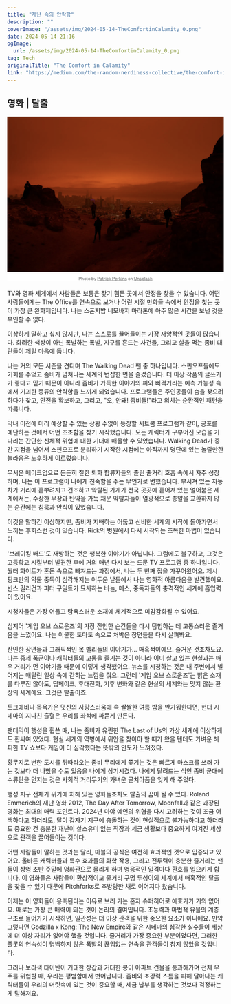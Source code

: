 ```yaml
---
title: "재난 속의 안락함"
description: ""
coverImage: "/assets/img/2024-05-14-TheComfortinCalamity_0.png"
date: 2024-05-14 21:16
ogImage: 
  url: /assets/img/2024-05-14-TheComfortinCalamity_0.png
tag: Tech
originalTitle: "The Comfort in Calamity"
link: "https://medium.com/the-random-nerdiness-collective/the-comfort-in-calamity-f639b8a532e7"
---
```



## 영화 | 탈출

<img src="/assets/img/2024-05-14-TheComfortinCalamity_0.png" />

TV와 영화 세계에서 사람들은 보통은 찾기 힘든 곳에서 안정을 찾을 수 있습니다. 어떤 사람들에게는 The Office를 연속으로 보거나 어린 시절 만화들 속에서 안정을 찾는 곳이 가장 큰 완화제입니다. 나는 스폰지밥 네모바지 마라톤에 아주 많은 시간을 보낸 것을 부인할 수 없다.

이상하게 말하고 싶지 않지만, 나는 스스로를 끌어들이는 가장 재앙적인 곳들이 많습니다. 화려한 색상이 아닌 폭발하는 폭발, 지구를 흔드는 사건들, 그리고 살을 먹는 좀비 대란들이 제일 마음에 듭니다.



나는 거의 모든 시즌을 견디며 The Walking Dead 팬 중 하나입니다. 스핀오프들에도 기회를 주었고 좀비가 넘쳐나는 세계의 번잡한 면을 즐겼습니다. 더 이상 작품의 글쓰기가 좋다고 믿기 때문이 아니라 좀비가 가득한 이야기의 피와 삐걱거리는 예측 가능성 속에서 기괴한 종류의 안락함을 느끼게 되었습니다. 프로그램들은 주인공들이 숨을 찾으려 하다가 찾고, 안전을 확보하고, 그리고, "오, 안돼! 좀비들!"라고 외치는 순환적인 패턴을 따릅니다.

막내 이전에 미리 예상할 수 있는 상황 수없이 등장할 시트콤 프로그램과 같이, 공포를 예단하는 것에서 어떤 초조함을 찾기 시작했습니다. 모든 캐릭터가 구부어진 모습을 기다리는 간단한 신체적 위협에 대한 기대에 매몰할 수 있었습니다. Walking Dead가 중간 지점을 넘어서 스핀오프로 분리하기 시작한 시점에는 아직까지 명단에 있는 놀랄만한 놀라움은 노후하게 이르렀습니다.

무서운 메이크업으로 든든히 칠한 퇴화 합류자들의 졸린 줄거리 호흡 속에서 자주 성장하며, 나는 이 프로그램이 나에게 친숙함을 주는 무언가로 변했습니다. 부서져 있는 자동차가 거리에 흩뿌려지고 건조하고 약탈된 가게가 전국 곳곳에 흩어져 있는 얼어붙은 세계에서는, 수상한 무장과 탄약을 가득 채운 약탈자들이 열광적으로 총알을 교환하지 않는 순간에는 침묵과 안식이 있었습니다.

이것을 말하긴 이상하지만, 좀비가 지배하는 어둡고 신비한 세계의 시작에 돌아가면서 느끼는 후회스런 것이 있습니다. Rick의 병원에서 다시 시작되는 초목한 마법이 있습니다.



'브레이킹 배드'도 재방하는 것은 행복한 이야기가 아닙니다. 그럼에도 불구하고, 그것은 고등학교 시절부터 발견한 후에 거의 매년 다시 보는 드문 TV 프로그램 중 하나입니다. 월터 화이트가 혼돈 속으로 빠져드는 과정에서, 나는 두 번째 집을 가꾸어왔어요. 제시 핑크만의 약물 중독이 심각해지는 어두운 날들에서 나는 영화적 아름다움을 발견했어요. 빈스 길리건과 피터 구일트가 묘사하는 바늘, 메스, 중독자들의 충격적인 세계에 흡입력이 있어요.

시청자들은 가장 어둡고 탐욕스러운 소재에 체계적으로 미감감화될 수 있어요.

심지어 '게임 오브 스로운즈'의 가장 잔인한 순간들을 다시 탐험하는 데 고통스러운 즐거움을 느꼈어요. 나는 이물한 토마토 속으로 처박은 장면들을 다시 살펴봐요.

잔인한 장면들과 그래픽적인 목 벨리들의 이야기가... 매혹적이에요. 즐거운 것조차도요. 나는 중세 폭군이나 캐릭터들의 고통을 즐기는 것이 아니라 이미 살고 있는 현실과는 매우 거리가 먼 이야기들 때문에 이렇게 생각했어요. 뉴스를 시청하는 것은 내 주변에서 벌어지는 매달린 일상 속에 갇히는 느낌을 줘요. 그런데 '게임 오브 스로운즈'는 밝은 소재를 다루진 않아도, 딥페이크, 휴대전화, 기후 변화와 같은 현실의 세계와는 맞지 않는 환상의 세계에요. 그것은 탈출이죠.



토크에비나 목욕가운 덧신의 사랑스러움에 속 쌀쌀한 여름 밤을 반가워한다면, 현대 시네마의 지나친 출혈은 우리를 좌석에 파묻게 만든다.

팬데믹이 행성을 휩쓴 때, 나는 좀비가 유린한 The Last of Us의 가상 세계에 이상하게도 휩싸여 있었다. 현실 세계의 역병에서 위안을 찾아야 할 때가 왔을 텐데도 가벼운 해피한 TV 쇼보다 게임이 더 심각했다는 뜻밖의 안도가 느껴졌다.

황무지로 변한 도시를 뒤따라오는 좀비 무리에게 쫓기는 것은 빠르게 마스크를 쓰러 가는 것보다 더 나빴을 수도 있음을 나에게 상기시켰다. 나에게 달려드는 식인 좀비 군대에 수류탄을 던지는 것은 사회적 거리두기의 가벼운 골치아픔을 잊게 해 주었다.

행성 지구 전체가 위기에 처해 있는 영화들조차도 탈출의 꿈이 될 수 있다. Roland Emmerich의 재난 영화 2012, The Day After Tomorrow, Moonfall과 같은 과장된 영화는 최대의 매력 포인트다. 2024년 마야 예언의 위협을 다시 고려하는 것이 조금 어색하다고 하더라도, 달이 갑자기 지구에 충돌하는 것이 현실적으로 불가능하다고 하더라도 중요한 건 충분한 재난이 살소유미 없는 직장과 세금 생활보다 중요하게 여겨진 세상으로 관객을 끌어들이는 것이다.



어떤 사람들이 말하는 것과는 달리, 마블의 공식은 여전히 효과적인 것으로 입증되고 있어요. 올바른 캐릭터들과 특수 효과들의 화학 작용, 그리고 전투력이 충분한 줄거리는 팬들이 상영 초반 주말에 영화관으로 몰리게 하며 영웅적인 일격마다 환호를 일으키게 합니다. 이 영화들은 사람들이 환상적이고 줄거리 구멍 투성이의 세계에서 매혹적인 탈출을 찾을 수 있기 때문에 Pitchforks로 추방당한 채로 이어지다 왔습니다.

이제는 이 영화들이 응축된다는 이유로 보러 가는 혼자 슈퍼히어로 애호가가 거의 없어요. 때로는 가장 큰 매력이 되는 것이 논리의 결여입니다. 초능력과 마법적 유물의 계층 구조로 들어가기 시작하면, 일관성은 더 이상 관객을 위한 중요한 요소가 아니에요. 만약 그렇다면 Godzilla x Kong: The New Empire와 같은 시네마의 심각한 실수들이 세상에 더 이상 자리가 없어야 했을 것입니다. 
줄거리가 가장 중요한 부분이었다면, 그러한 플롯의 연속성이 명백하지 않은 폭발의 끊임없는 연속을 관객들이 참지 않았을 것입니다.

그러나 보라색 타이탄이 거대한 장갑과 거대한 콩이 아파트 건물을 통과해가며 전체 우주를 위협할 때, 우리는 평범함에서 벗어납니다. 좀비와 초강력 스톰을 피해 달아나는 캐릭터들이 우리의 머릿속에 있는 것이 중요할 때, 세금 납부를 생각하는 것보다 걱정하는 게 덜해져요.